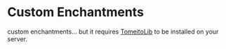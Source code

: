 # Custom Enchantments
custom enchantments... but it requires [TomeitoLib](https://github.com/acrylic-style/TomeitoLibrary) to be installed on your server.
